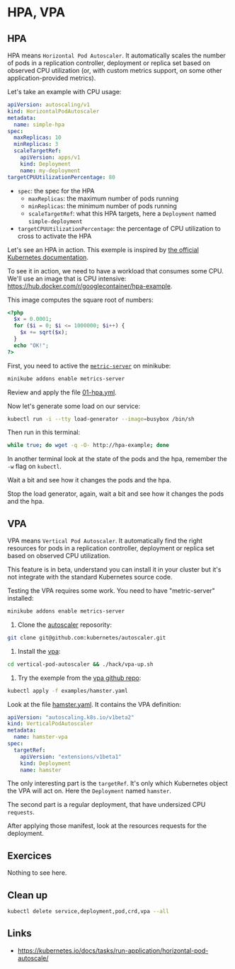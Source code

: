 # HPA, VPA

## HPA

HPA means `Horizontal Pod Autoscaler`. It automatically scales the number of pods in a replication controller, deployment or replica set based on observed CPU utilization (or, with custom metrics support, on some other application-provided metrics).

Let's take an example with CPU usage:

```yml
apiVersion: autoscaling/v1
kind: HorizontalPodAutoscaler
metadata:
  name: simple-hpa
spec:
  maxReplicas: 10
  minReplicas: 3
  scaleTargetRef:
    apiVersion: apps/v1
    kind: Deployment
    name: my-deployment
targetCPUUtilizationPercentage: 80
```

* `spec`: the spec for the HPA
  * `maxReplicas`: the maximum number of pods running
  * `minReplicas`: the minimum number of pods running
  * `scaleTargetRef`: what this HPA targets, here a `Deployment` named `simple-deployment`
* `targetCPUUtilizationPercentage`: the percentage of CPU utilization to cross to activate the HPA

Let's see an HPA in action. This exemple is inspired by [the official Kubernetes documentation](https://kubernetes.io/docs/tasks/run-application/horizontal-pod-autoscale-walkthrough/).

To see it in action, we need to have a workload that consumes some CPU. We'll use an image that is CPU intensive: https://hub.docker.com/r/googlecontainer/hpa-example.

This image computes the square root of numbers:

```php
<?php
  $x = 0.0001;
  for ($i = 0; $i <= 1000000; $i++) {
    $x += sqrt($x);
  }
  echo "OK!";
?>
```

First, you need to active the [`metric-server`](https://github.com/kubernetes-incubator/metrics-server/) on minikube:

```sh
minikube addons enable metrics-server
```

Review and apply the file [01-hpa.yml](./01-hpa.yml).

Now let's generate some load on our service:

```sh
kubectl run -i --tty load-generator --image=busybox /bin/sh
```

Then run in this terminal:

```sh
while true; do wget -q -O- http://hpa-example; done
```

In another terminal look at the state of the pods and the hpa, remember the `-w` flag on `kubectl`.

Wait a bit and see how it changes the pods and the hpa.

Stop the load generator, again, wait a bit and see how it changes the pods and the hpa.

## VPA

VPA means `Vertical Pod Autoscaler`. It automatically find the right resources for pods in a replication controller, deployment or replica set based on observed CPU utilization.

This feature is in beta, understand you can install it in your cluster but it's not integrate with the standard Kubernetes source code.

Testing the VPA requires some work. You need to have "metric-server" installed:

```sh
minikube addons enable metrics-server
```

1. Clone the [autoscaler](https://github.com/kubernetes/autoscaler) reposority:

```sh
git clone git@github.com:kubernetes/autoscaler.git
```

1. Install the [vpa](https://github.com/kubernetes/autoscaler/tree/master/vertical-pod-autoscaler):

```sh
cd vertical-pod-autoscaler && ./hack/vpa-up.sh
```

1. Try the exemple from the [vpa github repo](https://github.com/kubernetes/autoscaler/tree/master/vertical-pod-autoscaler#test-your-installation):

```sh
kubectl apply -f examples/hamster.yaml
```

Look at the file [hamster.yaml](https://github.com/kubernetes/autoscaler/tree/master/vertical-pod-autoscaler/examples). It contains the VPA definition:

```yml
apiVersion: "autoscaling.k8s.io/v1beta2"
kind: VerticalPodAutoscaler
metadata:
  name: hamster-vpa
spec:
  targetRef:
    apiVersion: "extensions/v1beta1"
    kind: Deployment
    name: hamster
```

The only interesting part is the `targetRef`. It's only which Kubernetes object the VPA will act on. Here the `Deployment` named `hamster`.

The second part is a regular deployment, that have undersized CPU `requests`.

After applying those manifest, look at the resources requests for the deployment.

## Exercices

Nothing to see here.

## Clean up

```bash
kubectl delete service,deployment,pod,crd,vpa --all
```

## Links

* https://kubernetes.io/docs/tasks/run-application/horizontal-pod-autoscale/
